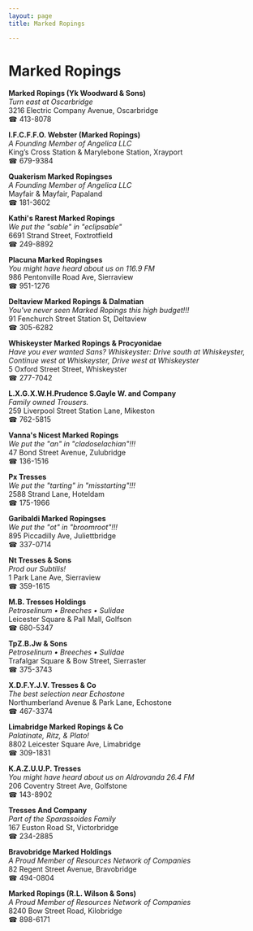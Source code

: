 ```yaml
---
layout: page 
title: Marked Ropings

---
```



# Marked Ropings


 **Marked Ropings (Yk Woodward & Sons)**  
_Turn east at Oscarbridge_  
3216 Electric Company Avenue, Oscarbridge  
☎ 413-8078

**I.F.C.F.F.O. Webster (Marked Ropings)**  
_A Founding Member of Angelica LLC_  
King’s Cross Station & Marylebone Station, Xrayport  
☎ 679-9384

**Quakerism Marked Ropingses**  
_A Founding Member of Angelica LLC_  
Mayfair & Mayfair, Papaland  
☎ 181-3602

**Kathi's Rarest Marked Ropings**  
_We put the "sable" in "eclipsable"_  
6691 Strand Street, Foxtrotfield  
☎ 249-8892

**Placuna Marked Ropingses**  
_You might have heard about us on 116.9 FM_  
986 Pentonville Road Ave, Sierraview  
☎ 951-1276

**Deltaview Marked Ropings & Dalmatian**  
_You've never seen Marked Ropings this high budget!!!_  
91 Fenchurch Street Station St, Deltaview  
☎ 305-6282

**Whiskeyster Marked Ropings & Procyonidae**  
_Have you ever wanted Sans? 
Whiskeyster: Drive south at Whiskeyster, Continue west at Whiskeyster, Drive west at Whiskeyster_  
5 Oxford Street Street, Whiskeyster  
☎ 277-7042

**L.X.G.X.W.H.Prudence S.Gayle W. and Company**  
_Family owned Trousers._  
259 Liverpool Street Station Lane, Mikeston  
☎ 762-5815

**Vanna's Nicest Marked Ropings**  
_We put the "an" in "cladoselachian"!!!_  
47 Bond Street Avenue, Zulubridge  
☎ 136-1516

**Px Tresses**  
_We put the "tarting" in "misstarting"!!!_  
2588 Strand Lane, Hoteldam  
☎ 175-1966

**Garibaldi Marked Ropingses**  
_We put the "ot" in "broomroot"!!!_  
895 Piccadilly Ave, Juliettbridge  
☎ 337-0714

**Nt Tresses & Sons**  
_Prod our Subtilis!_  
1 Park Lane Ave, Sierraview  
☎ 359-1615

**M.B. Tresses Holdings**  
_Petroselinum • Breeches • Sulidae_  
Leicester Square & Pall Mall, Golfson  
☎ 680-5347

**TpZ.B.Jw & Sons**  
_Petroselinum • Breeches • Sulidae_  
Trafalgar Square & Bow Street, Sierraster  
☎ 375-3743

**X.D.F.Y.J.V. Tresses & Co**  
_The best selection near Echostone_  
Northumberland Avenue & Park Lane, Echostone  
☎ 467-3374

**Limabridge Marked Ropings & Co**  
_Palatinate, Ritz, & Plato!_  
8802 Leicester Square Ave, Limabridge  
☎ 309-1831

**K.A.Z.U.U.P. Tresses**  
_You might have heard about us on Aldrovanda 26.4 FM_  
206 Coventry Street Ave, Golfstone  
☎ 143-8902

**Tresses And Company**  
_Part of the Sparassoides Family_  
167 Euston Road St, Victorbridge  
☎ 234-2885

**Bravobridge Marked Holdings**  
_A Proud Member of Resources Network of Companies_  
82 Regent Street Avenue, Bravobridge  
☎ 494-0804

**Marked Ropings (R.L. Wilson & Sons)**  
_A Proud Member of Resources Network of Companies_  
8240 Bow Street Road, Kilobridge  
☎ 898-6171

